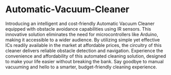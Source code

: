 # Automatic-Vacuum-Cleaner
Introducing an intelligent and cost-friendly Automatic Vacuum Cleaner equipped with obstacle avoidance capabilities using IR sensors. This innovative solution eliminates the need for microcontrollers like Arduino, making it accessible to a wider audience. By utilizing simple yet effective ICs readily available in the market at affordable prices, the circuitry of this cleaner delivers reliable obstacle detection and navigation. Experience the convenience and affordability of this automated cleaning solution, designed to make your life easier without breaking the bank. Say goodbye to manual vacuuming and hello to a smarter, budget-friendly cleaning experience.
